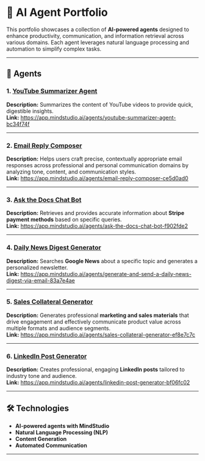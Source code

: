 # 🤖 AI Agent Portfolio

This portfolio showcases a collection of **AI-powered agents** designed to enhance productivity, communication, and information retrieval across various domains. Each agent leverages natural language processing and automation to simplify complex tasks.

---

## 🚀 Agents

### 1. [YouTube Summarizer Agent](#)
**Description:** Summarizes the content of YouTube videos to provide quick, digestible insights.  
**Link:** https://app.mindstudio.ai/agents/youtube-summarizer-agent-bc34f74f

---

### 2. [Email Reply Composer](#)
**Description:** Helps users craft precise, contextually appropriate email responses across professional and personal communication domains by analyzing tone, content, and communication styles.  
**Link:** https://app.mindstudio.ai/agents/email-reply-composer-ce5d0ad0

---

### 3. [Ask the Docs Chat Bot](#)
**Description:** Retrieves and provides accurate information about **Stripe payment methods** based on specific queries.  
**Link:** https://app.mindstudio.ai/agents/ask-the-docs-chat-bot-f902fde2

---

### 4. [Daily News Digest Generator](#)
**Description:** Searches **Google News** about a specific topic and generates a personalized newsletter.  
**Link:** https://app.mindstudio.ai/agents/generate-and-send-a-daily-news-digest-via-email-83a7e4ae

---

### 5. [Sales Collateral Generator](#)
**Description:** Generates professional **marketing and sales materials** that drive engagement and effectively communicate product value across multiple formats and audience segments.  
**Link:** https://app.mindstudio.ai/agents/sales-collateral-generator-ef8e7c7c

---

### 6. [LinkedIn Post Generator](#)
**Description:** Creates professional, engaging **LinkedIn posts** tailored to industry tone and audience.  
**Link:** https://app.mindstudio.ai/agents/linkedin-post-generator-bf06fc02

---

## 🛠️ Technologies

- **AI-powered agents with MindStudio**  
- **Natural Language Processing (NLP)**  
- **Content Generation**  
- **Automated Communication**  

---
